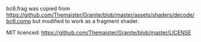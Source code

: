 bc6.frag was copied from https://github.com/Themaister/Granite/blob/master/assets/shaders/decode/bc6.comp but modified to work as a fragment shader.

MIT licenced: https://github.com/Themaister/Granite/blob/master/LICENSE